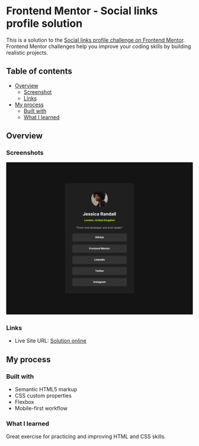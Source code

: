 # Frontend Mentor - Social links profile solution

This is a solution to the [Social links profile challenge on Frontend Mentor](https://www.frontendmentor.io/challenges/social-links-profile-UG32l9m6dQ). Frontend Mentor challenges help you improve your coding skills by building realistic projects. 

## Table of contents

- [Overview](#overview)
  - [Screenshot](#screenshot)
  - [Links](#links)
- [My process](#my-process)
  - [Built with](#built-with)
  - [What I learned](#what-i-learned)


## Overview

### Screenshots
![](./preview.png)

### Links

- Live Site URL: [Solution online](https://dovlicio.github.io/social-links-profile-component/)

## My process

### Built with

- Semantic HTML5 markup
- CSS custom properties
- Flexbox
- Mobile-first workflow

### What I learned
Great exercise for practicing and improving HTML and CSS skills.
